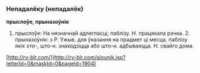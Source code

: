 ### Непадалёку (непадалёк)
**прыслоўе, прыназоўнік**

1. прыслоўе: На нязначнай адлегласці; паблізу. Н. працякала рэчка. 2. прыназоўнік: з Р. Ужыв. для ўказання на прадмет ці месца, паблізу якіх хто-, што-н. знаходзіцца або што-н. адбываецца. Н. свайго дома.

<a rel="author">[http://rv-blr.com/](http://rv-blr.com/slounik.jsp?letterId=0&maskId=0&pageId=1904)</a>
